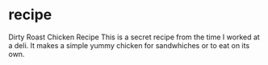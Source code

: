 # recipe
Dirty Roast Chicken Recipe
This is a secret recipe from the time I worked at a deli. It makes a simple yummy chicken for sandwhiches or to eat on its own. 
